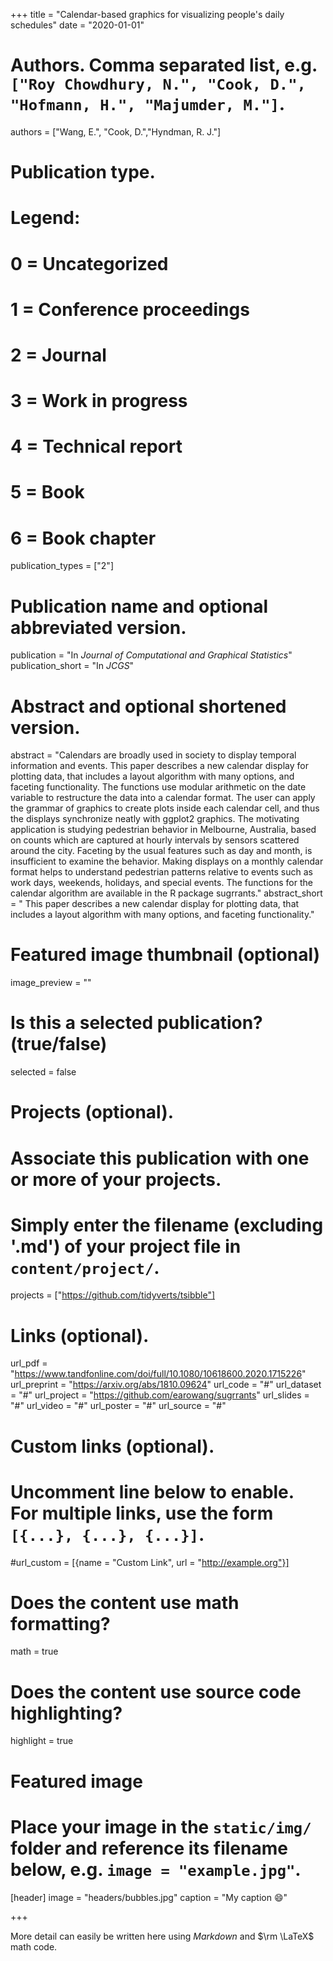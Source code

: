 +++
title = "Calendar-based graphics for visualizing people's daily schedules"
date = "2020-01-01"

# Authors. Comma separated list, e.g. `["Roy Chowdhury, N.", "Cook, D.", "Hofmann, H.", "Majumder, M."]`.
authors = ["Wang, E.", "Cook, D.","Hyndman, R. J."]

# Publication type.
# Legend:
# 0 = Uncategorized
# 1 = Conference proceedings
# 2 = Journal
# 3 = Work in progress
# 4 = Technical report
# 5 = Book
# 6 = Book chapter
publication_types = ["2"]

# Publication name and optional abbreviated version.
publication = "In *Journal of Computational and Graphical Statistics*"
publication_short = "In *JCGS*"

# Abstract and optional shortened version.
abstract = "Calendars are broadly used in society to display temporal information and events. This paper describes a new calendar display for plotting data, that includes a layout algorithm with many options, and faceting functionality. The functions use modular arithmetic on the date variable to restructure the data into a calendar format. The user can apply the grammar of graphics to create plots inside each calendar cell, and thus the displays synchronize neatly with ggplot2 graphics. The motivating application is studying pedestrian behavior in Melbourne, Australia, based on counts which are captured at hourly intervals by sensors scattered around the city. Faceting by the usual features such as day and month, is insufficient to examine the behavior. Making displays on a monthly calendar format helps to understand pedestrian patterns relative to events such as work days, weekends, holidays, and special events. The functions for the calendar algorithm are available in the R package sugrrants."
abstract_short = " This paper describes a new calendar display for plotting data, that includes a layout algorithm with many options, and faceting functionality."

# Featured image thumbnail (optional)
image_preview = ""

# Is this a selected publication? (true/false)
selected = false

# Projects (optional).
#   Associate this publication with one or more of your projects.
#   Simply enter the filename (excluding '.md') of your project file in `content/project/`.
projects = ["https://github.com/tidyverts/tsibble"]

# Links (optional).
url_pdf = "https://www.tandfonline.com/doi/full/10.1080/10618600.2020.1715226"
url_preprint = "https://arxiv.org/abs/1810.09624"
url_code = "#"
url_dataset = "#"
url_project = "https://github.com/earowang/sugrrants"
url_slides = "#"
url_video = "#"
url_poster = "#"
url_source = "#"

# Custom links (optional).
#   Uncomment line below to enable. For multiple links, use the form `[{...}, {...}, {...}]`.
#url_custom = [{name = "Custom Link", url = "http://example.org"}]

# Does the content use math formatting?
math = true

# Does the content use source code highlighting?
highlight = true

# Featured image
# Place your image in the `static/img/` folder and reference its filename below, e.g. `image = "example.jpg"`.
[header]
image = "headers/bubbles.jpg"
caption = "My caption :smile:"

+++

More detail can easily be written here using *Markdown* and $\rm \LaTeX$ math code.
